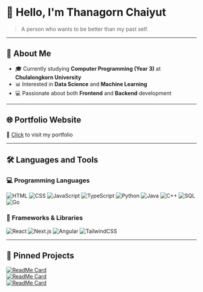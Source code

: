 # 👋 Hello, I'm Thanagorn Chaiyut

> A person who wants to be better than my past self.

---

## 🚀 About Me

- 🎓 Currently studying **Computer Programming (Year 3)** at **Chulalongkorn University**
- 📊 Interested in **Data Science** and **Machine Learning**
- 💻 Passionate about both **Frontend** and **Backend** development

---

## 🌐 Portfolio Website

📎 [Click](https://badluckz.github.io/Project-MyPortfolio/) to visit my portfolio

---

## 🛠️ Languages and Tools

### 💻 Programming Languages
![HTML](https://img.shields.io/badge/-HTML-000?&logo=HTML5)
![CSS](https://img.shields.io/badge/-CSS-000?&logo=CSS3)
![JavaScript](https://img.shields.io/badge/-JavaScript-000?&logo=JavaScript)
![TypeScript](https://img.shields.io/badge/-TypeScript-000?&logo=TypeScript)
![Python](https://img.shields.io/badge/-Python-000?&logo=Python)
![Java](https://img.shields.io/badge/-Java-000?&logo=Java)
![C++](https://img.shields.io/badge/-C++-000?&logo=C++)
![SQL](https://img.shields.io/badge/-SQL-000?&logo=MySQL)
![Go](https://img.shields.io/badge/-Go-000?&logo=Go)

### 🧰 Frameworks & Libraries
![React](https://img.shields.io/badge/-React-000?&logo=React)
![Next.js](https://img.shields.io/badge/-Next.js-000?&logo=Next.js)
![Angular](https://img.shields.io/badge/-Angular-000?&logo=Angular)
![TailwindCSS](https://img.shields.io/badge/-TailwindCSS-000?&logo=TailwindCSS)

---

## 📌 Pinned Projects

[![ReadMe Card](https://github-readme-stats.vercel.app/api/pin/?username=BadLuckZ&repo=Project-Flashcard&theme=dracula)](https://github.com/BadLuckZ/Project-Flashcard)  
[![ReadMe Card](https://github-readme-stats.vercel.app/api/pin/?username=BadLuckZ&repo=Project-ECommerce-Div-Centering&theme=dracula)](https://github.com/BadLuckZ/Project-ECommerce-Div-Centering)  
[![ReadMe Card](https://github-readme-stats.vercel.app/api/pin/?username=BadLuckZ&repo=Project-PixelSaga&theme=dracula)](https://github.com/BadLuckZ/Project-PixelSaga)
